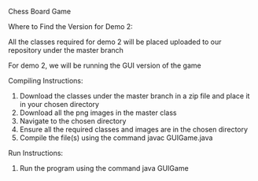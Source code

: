Chess Board Game

Where to Find the Version for Demo 2:

All the classes required for demo 2 will be placed uploaded to our repository under the master branch

For demo 2, we will be running the GUI version of the game

Compiling Instructions:
1. Download the classes under the master branch in a zip file and place it in your chosen directory
2. Download all the png images in the master class
3. Navigate to the chosen directory
4. Ensure all the required classes and images are in the chosen directory
5. Compile the file(s) using the command javac GUIGame.java

Run Instructions:
1. Run the program using the command java GUIGame 
